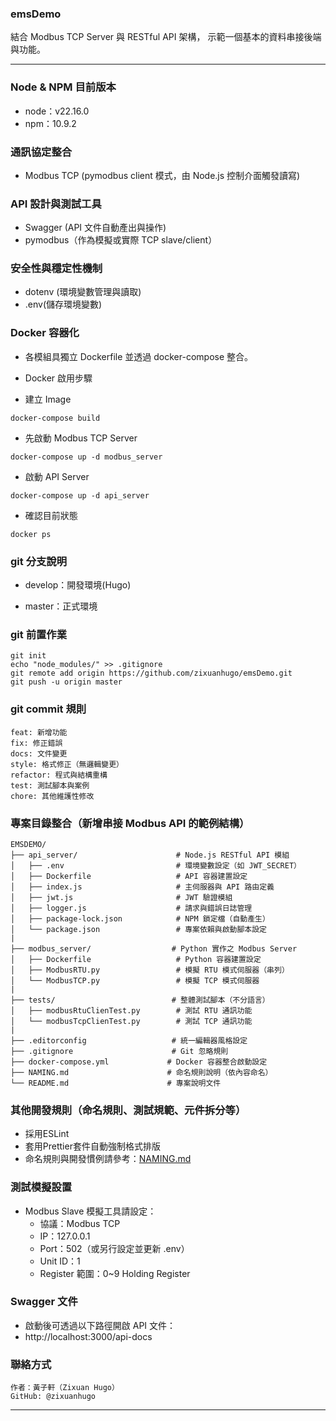 ### emsDemo

結合 Modbus TCP Server 與 RESTful API 架構，
示範一個基本的資料串接後端與功能。

---

### Node & NPM 目前版本

* node：v22.16.0
* npm：10.9.2

### 通訊協定整合

* Modbus TCP (pymodbus client 模式，由 Node.js 控制介面觸發讀寫)

### API 設計與測試工具

* Swagger (API 文件自動產出與操作)
* pymodbus（作為模擬或實際 TCP slave/client）

### 安全性與穩定性機制

* dotenv (環境變數管理與讀取)
* .env(儲存環境變數)

### Docker 容器化
 * 各模組具獨立 Dockerfile 並透過 docker-compose 整合。

 * Docker 啟用步驟
 * 建立 Image
  ```
  docker-compose build
  ```
 * 先啟動 Modbus TCP Server
  ```
  docker-compose up -d modbus_server
  ```
 * 啟動 API Server
  ```
  docker-compose up -d api_server
  ```
 * 確認目前狀態
  ```
  docker ps
  ```

### git 分支說明

* develop：開發環境(Hugo)
<!-- * staging：測試環境(user) -->
* master：正式環境

### git 前置作業

```
git init
echo "node_modules/" >> .gitignore
git remote add origin https://github.com/zixuanhugo/emsDemo.git
git push -u origin master
```

### git commit 規則

```
feat: 新增功能
fix: 修正錯誤
docs: 文件變更
style: 格式修正（無邏輯變更）
refactor: 程式與結構重構
test: 測試腳本與案例
chore: 其他維護性修改
```

### 專案目錄整合（新增串接 Modbus API 的範例結構）

```
EMSDEMO/
├── api_server/                      # Node.js RESTful API 模組
│   ├── .env                         # 環境變數設定（如 JWT_SECRET）
│   ├── Dockerfile                   # API 容器建置設定
│   ├── index.js                     # 主伺服器與 API 路由定義
│   ├── jwt.js                       # JWT 驗證模組
│   ├── logger.js                    # 請求與錯誤日誌管理
│   ├── package-lock.json            # NPM 鎖定檔（自動產生）
│   └── package.json                 # 專案依賴與啟動腳本設定
|
├── modbus_server/                  # Python 實作之 Modbus Server
│   ├── Dockerfile                   # Python 容器建置設定
│   ├── ModbusRTU.py                 # 模擬 RTU 模式伺服器（串列）
│   └── ModbusTCP.py                 # 模擬 TCP 模式伺服器
|
├── tests/                          # 整體測試腳本（不分語言）
│   ├── modbusRtuClienTest.py        # 測試 RTU 通訊功能
│   └── modbusTcpClienTest.py        # 測試 TCP 通訊功能
|
├── .editorconfig                   # 統一編輯器風格設定
├── .gitignore                      # Git 忽略規則
├── docker-compose.yml             # Docker 容器整合啟動設定
├── NAMING.md                      # 命名規則說明（依內容命名）
└── README.md                      # 專案說明文件
```

### 其他開發規則（命名規則、測試規範、元件拆分等）
* 採用ESLint
* 套用Prettier套件自動強制格式排版
* 命名規則與開發慣例請參考：[NAMING.md](./NAMING.md)

### 測試模擬設置

* Modbus Slave 模擬工具請設定：
  * 協議：Modbus TCP
  * IP：127.0.0.1
  * Port：502（或另行設定並更新 .env）
  * Unit ID：1
  * Register 範圍：0~9 Holding Register

### Swagger 文件
* 啟動後可透過以下路徑開啟 API 文件：
* http://localhost:3000/api-docs

### 聯絡方式
```
作者：黃子軒（Zixuan Hugo）
GitHub: @zixuanhugo
```
---